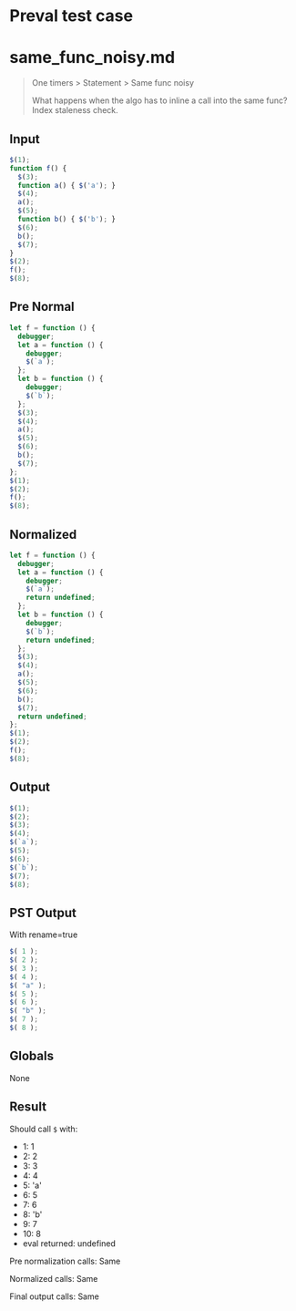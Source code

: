 # Preval test case

# same_func_noisy.md

> One timers > Statement > Same func noisy
>
> What happens when the algo has to inline a call into the same func? Index staleness check.

## Input

`````js filename=intro
$(1);
function f() {
  $(3);
  function a() { $('a'); }
  $(4);
  a();
  $(5);
  function b() { $('b'); }
  $(6);
  b();
  $(7);
}
$(2);
f();
$(8);
`````

## Pre Normal


`````js filename=intro
let f = function () {
  debugger;
  let a = function () {
    debugger;
    $(`a`);
  };
  let b = function () {
    debugger;
    $(`b`);
  };
  $(3);
  $(4);
  a();
  $(5);
  $(6);
  b();
  $(7);
};
$(1);
$(2);
f();
$(8);
`````

## Normalized


`````js filename=intro
let f = function () {
  debugger;
  let a = function () {
    debugger;
    $(`a`);
    return undefined;
  };
  let b = function () {
    debugger;
    $(`b`);
    return undefined;
  };
  $(3);
  $(4);
  a();
  $(5);
  $(6);
  b();
  $(7);
  return undefined;
};
$(1);
$(2);
f();
$(8);
`````

## Output


`````js filename=intro
$(1);
$(2);
$(3);
$(4);
$(`a`);
$(5);
$(6);
$(`b`);
$(7);
$(8);
`````

## PST Output

With rename=true

`````js filename=intro
$( 1 );
$( 2 );
$( 3 );
$( 4 );
$( "a" );
$( 5 );
$( 6 );
$( "b" );
$( 7 );
$( 8 );
`````

## Globals

None

## Result

Should call `$` with:
 - 1: 1
 - 2: 2
 - 3: 3
 - 4: 4
 - 5: 'a'
 - 6: 5
 - 7: 6
 - 8: 'b'
 - 9: 7
 - 10: 8
 - eval returned: undefined

Pre normalization calls: Same

Normalized calls: Same

Final output calls: Same
